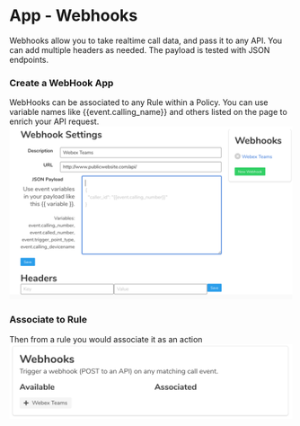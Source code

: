 # App - Webhooks
Webhooks allow you to take realtime call data, and pass it to any API. You can add multiple headers as needed. The payload is tested with JSON endpoints.

### Create a WebHook App
WebHooks can be associated to any Rule within a Policy. You can use variable names like {{event.calling_name}} and others listed on the page to enrich your API request.
![webhook](webhook-detail.png)

### Associate to Rule
Then from a rule you would associate it as an action
![webhook-rule](webhook-rule.png)

